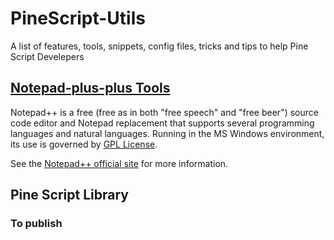 # PineScript-Utils

A list of features, tools, snippets, config files, tricks and tips to help Pine Script Develepers

<a name="Notepad-plus-plus Tools" />

## [Notepad-plus-plus Tools](https://github.com/RodrigoKazuma/PineScript-Utils/tree/main/notepad-plus-plus "Notepad-plus-plus")

Notepad++ is a free (free as in both "free speech" and "free beer") source code editor and Notepad replacement that supports several programming languages and natural languages. Running in the MS Windows environment, its use is governed by [GPL License](LICENSE).

See the [Notepad++ official site](https://notepad-plus-plus.org/) for more information.


<a name="Pine Script Library" />

## Pine Script Library
### To publish
